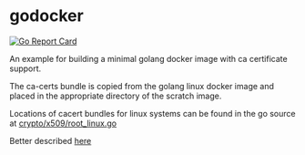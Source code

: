 # godocker

[![Go Report Card](https://goreportcard.com/badge/github.com/mlctrez/godocker)](https://goreportcard.com/report/github.com/mlctrez/godocker)

An example for building a minimal golang docker image with ca certificate support.

The ca-certs bundle is copied from the golang linux docker image and placed in the appropriate directory of the scratch image.

Locations of cacert bundles for linux systems can be found in the go source at [crypto/x509/root_linux.go](https://golang.org/src/crypto/x509/root_linux.go)

Better described [here](https://blog.codeship.com/building-minimal-docker-containers-for-go-applications/)